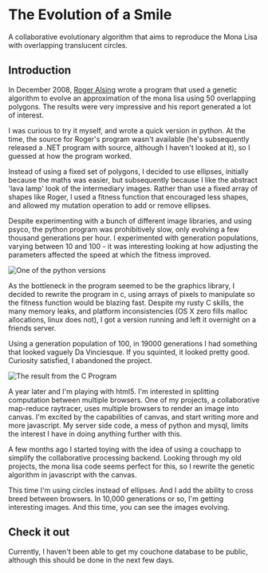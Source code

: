 The Evolution of a Smile
========================

A collaborative evolutionary algorithm that aims to reproduce the Mona Lisa with overlapping translucent circles.



Introduction
------------

In December 2008, [Roger Alsing](http://rogeralsing.com/2008/12/07/genetic-programming-evolution-of-mona-lisa/) wrote a program that used a genetic algorithm to evolve an approximation of the mona lisa using 50 overlapping polygons. The results were very impressive and his report generated a lot of interest.

I was curious to try it myself, and wrote a quick version in python. At the time, the source for Roger's program wasn't available (he's subsequently released a .NET program with source, although I haven't looked at it), so I guessed at how the program worked.

Instead of using a fixed set of polygons, I decided to use ellipses, initially because the maths was easier, but subsequently because I like the abstract 'lava lamp' look of the intermediary images. Rather than use a fixed array of shapes like Roger, I used a fitness function that encouraged less shapes, and allowed my mutation operation to add or remove ellipses.

Despite experimenting with a bunch of different image libraries, and using psyco, the python program was prohibitively slow, only evolving a few thousand generations per hour. I experimented with generation populations, varying between 10 and 100 - it was interesting looking at how adjusting the parameters affected the speed at which the fitness improved.

![One of the python versions](http://github.com/peterbraden/genetic-lisa/raw/master/old-versions/mutation-64225.jpg)


As the bottleneck in the program seemed to be the graphics library, I decided to rewrite the program in c, using arrays of pixels to manipulate so the fitness function would be blazing fast. Despite my rusty C skills, the many memory leaks, and platform inconsistencies (OS X zero fills malloc allocations, linux does not), I got a version running and left it overnight on a friends server.

Using a generation population of 100, in 19000 generations I had something that looked vaguely Da Vinciesque. If you squinted, it looked pretty good. Curiosity satisfied, I abandoned the project.

![The result from the C Program](http://github.com/peterbraden/genetic-lisa/raw/master/old-versions/19690.png)

A year later and I'm playing with html5. I'm interested in splitting computation between multiple browsers. One of my projects, a collaborative map-reduce raytracer, uses multiple browsers to render an image into canvas. I'm excited by the capabilities of canvas, and start writing more and more javascript. My server side code, a mess of python and mysql, limits the interest I have in doing anything further with this.

A few months ago I started toying with the idea of using a couchapp to simplify the collaborative processing backend. Looking through my old projects, the mona lisa code seems perfect for this, so I rewrite the genetic algorithm in javascript with the canvas.

This time I'm using circles instead of ellipses. And I add the ability to cross breed between browsers. In 10,000 generations or so, I'm getting interesting images. And this time, you can see the images evolving. 


Check it out
------------

Currently, I haven't been able to get my couchone database to be public, although this should be done in the next few days.
